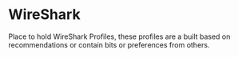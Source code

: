 # WireShark
Place to hold WireShark Profiles, these profiles are a built based on recommendations or contain bits or preferences from others.  
